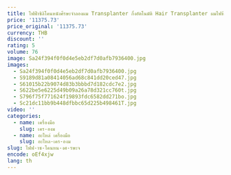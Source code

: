 ```yaml
---
title: ไฟฟ้าซิลิโคนหนังศีรษะจําลองผม Transplanter กึ่งอัตโนมัติ Hair Transplanter ผมไฟฟ้า 200 ชิ้นเข็มโรงงาน
price: '11375.73'
price_original: '11375.73'
currency: THB
discount: ''
rating: 5
volume: 76
image: Sa24f394f0f0d4e5eb2df7d0afb7936400.jpg
images:
  - Sa24f394f0f0d4e5eb2df7d0afb7936400.jpg
  - S9189d81a08414056ad68c841dd20ced47.jpg
  - S61015b22b9074d83b3bbbd7d182cdc7e2.jpg
  - S622be5e6225d49b09a26a78d321cc760t.jpg
  - S796f75f771624f19893fdc6582dd271bo.jpg
  - Sc21dc11bb9b448dfbbc65d225b498461T.jpg
video: ''
categories:
  - name: เครื่องมือ
    slug: เคร-องม
  - name: อะไหล่ เครื่องมือ
    slug: อะไหล-เคร-องม
slug: ไฟฟ-าซ-โคนหน-งศ-รษะจ
encode: oEf4xjw
lang: th
---
```

  